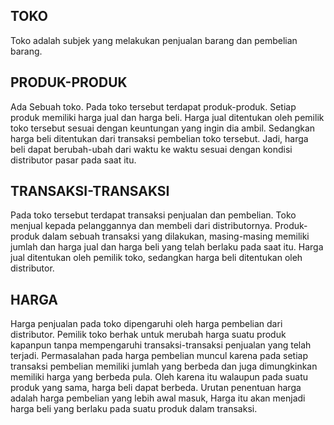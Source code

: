 ## TOKO

Toko adalah subjek yang melakukan penjualan barang dan pembelian barang.

## PRODUK-PRODUK

Ada Sebuah toko. Pada toko tersebut terdapat produk-produk. Setiap produk memiliki harga jual dan harga beli. Harga jual ditentukan oleh pemilik toko tersebut sesuai dengan keuntungan yang ingin dia ambil. Sedangkan harga beli ditentukan dari transaksi pembelian toko tersebut. Jadi, harga beli dapat berubah-ubah dari waktu ke waktu sesuai dengan kondisi distributor pasar pada saat itu.

## TRANSAKSI-TRANSAKSI

Pada toko tersebut terdapat transaksi penjualan dan pembelian. Toko menjual kepada pelanggannya dan membeli dari distributornya. Produk-produk dalam sebuah transaksi yang dilakukan, masing-masing memiliki jumlah dan harga jual dan harga beli yang telah berlaku pada saat itu. Harga jual ditentukan oleh pemilik toko, sedangkan harga beli ditentukan oleh distributor.

## HARGA

Harga penjualan pada toko dipengaruhi oleh harga pembelian dari distributor. Pemilik toko berhak untuk merubah harga suatu produk kapanpun tanpa mempengaruhi transaksi-transaksi penjualan yang telah terjadi.
Permasalahan pada harga pembelian muncul karena pada setiap transaksi pembelian memiliki jumlah yang berbeda dan juga dimungkinkan memiliki harga yang berbeda pula. Oleh karena itu walaupun pada suatu produk yang sama, harga beli dapat berbeda. Urutan penentuan harga adalah harga pembelian yang lebih awal masuk, Harga itu akan menjadi harga beli yang berlaku pada suatu produk dalam transaksi.